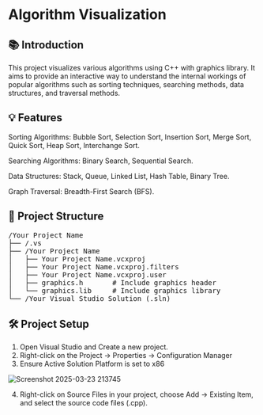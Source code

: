 # Algorithm Visualization

## 📚 Introduction

This project visualizes various algorithms using C++ with graphics library. It aims to provide an interactive way to understand the internal workings of popular algorithms such as sorting techniques, searching methods, data structures, and traversal methods.

## 💡 Features

Sorting Algorithms: Bubble Sort, Selection Sort, Insertion Sort, Merge Sort, Quick Sort, Heap Sort, Interchange Sort.

Searching Algorithms: Binary Search, Sequential Search.

Data Structures: Stack, Queue, Linked List, Hash Table, Binary Tree.

Graph Traversal: Breadth-First Search (BFS).

## 📂 Project Structure

<pre>
/Your Project Name
├── /.vs
├── /Your Project Name
│   ├── Your Project Name.vcxproj
│   ├── Your Project Name.vcxproj.filters
│   ├── Your Project Name.vcxproj.user
│   ├── graphics.h       # Include graphics header
│   └── graphics.lib     # Include graphics library
└── /Your Visual Studio Solution (.sln)
</pre>

## 🛠️ Project Setup

1. Open Visual Studio and Create a new project.
2. Right-click on the Project → Properties → Configuration Manager
3. Ensure Active Solution Platform is set to x86
   
![Screenshot 2025-03-23 213745](https://github.com/user-attachments/assets/970826de-63be-4061-93f4-96ae0173b07b)

4. Right-click on Source Files in your project, choose Add → Existing Item, and select the source code files (.cpp).


